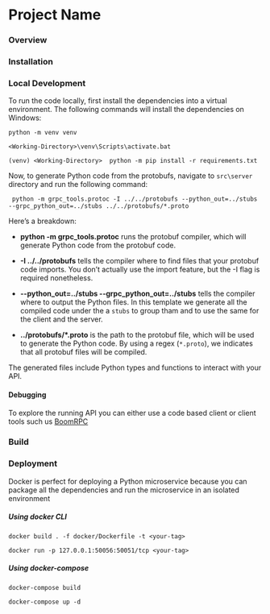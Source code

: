 # Project Name

### Overview

### Installation

### Local Development

To run the code locally, first install the dependencies into a virtual environment. 
The following commands will install the dependencies on Windows:

````shell
python -m venv venv

<Working-Directory>\venv\Scripts\activate.bat

(venv) <Working-Directory>  python -m pip install -r requirements.txt
````

Now, to generate Python code from the protobufs, navigate to `src\server` directory and run the following command:

```shell
 python -m grpc_tools.protoc -I ../../protobufs --python_out=../stubs --grpc_python_out=../stubs ../../protobufs/*.proto
```
Here’s a breakdown: 
- **python -m grpc_tools.protoc** runs the protobuf compiler, which will generate Python code from the protobuf code.

- **-I ../../protobufs** tells the compiler where to find files that your protobuf code imports. You don’t actually use the import feature, but the -I flag is required nonetheless.

- **--python_out=../stubs --grpc_python_out=../stubs** tells the compiler where to output the Python files. In this template we generate all the compiled code under the a `stubs` to group tham and to use the same for the client and the server.

- **../protobufs/\*.proto** is the path to the protobuf file, which will be used to generate the Python code. By using a regex (`*.proto`), we indicates that all protobuf files will be compiled.

The generated files include Python types and functions to interact with your API.


#### Debugging

To explore the running API you can either use a code based client or client tools such us [BoomRPC](https://github.com/bloomrpc/bloomrpc)

### Build

### Deployment

Docker is perfect for deploying a Python microservice because you can package all the dependencies and run 
the microservice in an isolated environment

##### Using docker CLI

````shell
docker build . -f docker/Dockerfile -t <your-tag>
````

````shell
docker run -p 127.0.0.1:50056:50051/tcp <your-tag>
````
##### Using docker-compose

````shell
docker-compose build
````

````shell
docker-compose up -d 
````
